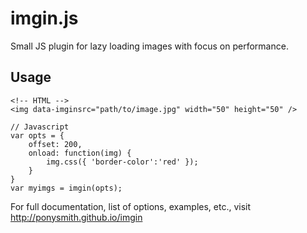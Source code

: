imgin.js
========

Small JS plugin for lazy loading images with focus on performance.


## Usage ##
	
	<!-- HTML -->
	<img data-imginsrc="path/to/image.jpg" width="50" height="50" />
	
	// Javascript
	var opts = {
	  	offset: 200,
	  	onload: function(img) {
	    	img.css({ 'border-color':'red' });
	  	}
	}
	var myimgs = imgin(opts);

For full documentation, list of options, examples, etc., visit http://ponysmith.github.io/imgin

